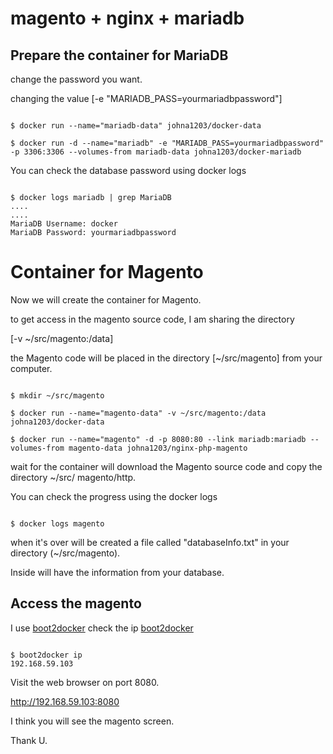 # magento + nginx + mariadb

## Prepare the container for MariaDB

change the password you want.

changing the value [-e "MARIADB_PASS=yourmariadbpassword"]

```shell

$ docker run --name="mariadb-data" johna1203/docker-data

$ docker run -d --name="mariadb" -e "MARIADB_PASS=yourmariadbpassword" -p 3306:3306 --volumes-from mariadb-data johna1203/docker-mariadb

```

You can check the database password using docker logs

```shell

$ docker logs mariadb | grep MariaDB
....
....
MariaDB Username: docker
MariaDB Password: yourmariadbpassword

```

# Container for Magento

Now we will create the container for Magento.

to get access in the magento source code, I am sharing the directory

[-v ~/src/magento:/data]

the Magento code will be placed in the directory [~/src/magento] from your computer.

```shell

$ mkdir ~/src/magento

$ docker run --name="magento-data" -v ~/src/magento:/data johna1203/docker-data

$ docker run --name="magento" -d -p 8080:80 --link mariadb:mariadb --volumes-from magento-data johna1203/nginx-php-magento

```

wait for the container will download the Magento source code and copy the directory ~/src/ magento/http.

You can check the progress using the docker logs

```shell

$ docker logs magento

```

when it's over will be created a file called "databaseInfo.txt" in your directory (~/src/magento).

Inside will have the information from your database.

## Access the magento

I use [boot2docker](http://boot2docker.io/)
check the ip [boot2docker](http://boot2docker.io/)

```shell

$ boot2docker ip
192.168.59.103

```
Visit the web browser on port 8080.

http://192.168.59.103:8080

I think you will see the magento screen.

Thank U.
